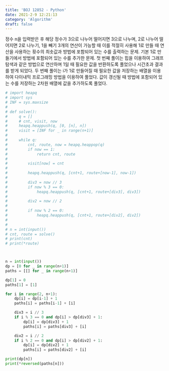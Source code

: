 ```yaml
---
title: 'BOJ 12852 - Python'
date: 2021-2-9 12:21:13
category: 'Algorithm'
draft: false
---
```

정수 n을 입력받은 후 해당 정수가 3으로 나누어 떨어지면 3으로 나누며, 2로 나누어 떨어지면 2로 나누기, 1을 빼기 3개의 연산이 가능할 때 이를 적절히 사용해 1로 만들 때 연산을 사용하는 횟수의 최솟값과 방법에 포함되어 있는 수를 출력하는 문제. 기본 1로 만들기에서 방법에 포함되어 있는 수를 추가한 문제. 첫 번째 풀이는 힙을 이용하여 그래프 탐색과 같은 방법으로 연산하며 1일 때 필요한 값을 반환하도록 풀었으나 시간초과 결과를 받게 되었다. 두 번째 풀이는 i가 1로 만들어질 때 필요한 값을 저장하는 배열을 이용하여 다이내믹 프로그래밍 방법을 이용하여 풀었다. 값이 갱신될 때 방법에 포함되어 있는 수를 저장하는 2차원 배열에 값을 추가하도록 풀었다.
```python
# import heapq
# import sys
# INF = sys.maxsize
#
# def solve():
#     q = []
#     # cnt, visit, now
#     heapq.heappush(q, [0, [n], n])
#     visit = [INF for _ in range(n+1)]
#
#     while q:
#         cnt, route, now = heapq.heappop(q)
#         if now == 1:
#             return cnt, route
#
#         visit[now] = cnt
#
#         heapq.heappush(q, [cnt+1, route+[now-1], now-1])
#
#         div3 = now // 3
#         if now % 3 == 0:
#             heapq.heappush(q, [cnt+1, route+[div3], div3])
#
#         div2 = now // 2
#
#         if now % 2 == 0:
#             heapq.heappush(q, [cnt+1, route+[div2], div2])
#
#
# n = int(input())
# cnt, route = solve()
# print(cnt)
# print(*route)



n = int(input())
dp = [0 for _ in range(n+1)]
paths = [[] for _ in range(n+1)]

dp[1] = 0
paths[1] = [1]

for i in range(2, n+1):
    dp[i] = dp[i-1] + 1
    paths[i] = paths[i-1] + [i]

    div3 = i // 3
    if i % 3 == 0 and dp[i] > dp[div3] + 1:
        dp[i] = dp[div3] + 1
        paths[i] = paths[div3] + [i]

    div2 = i // 2
    if i % 2 == 0 and dp[i] > dp[div2] + 1:
        dp[i] = dp[div2] + 1
        paths[i] = paths[div2] + [i]

print(dp[n])
print(*reversed(paths[n]))

```